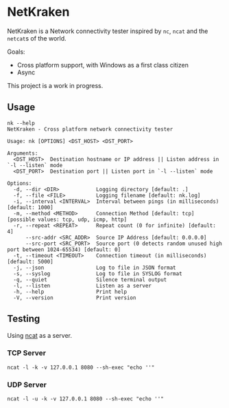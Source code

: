 # NetKraken

NetKraken is a Network connectivity tester inspired by `nc`, `ncat` and the `netcat`s 
of the world. 

Goals:
 - Cross platform support, with Windows as a first class citizen
 - Async

This project is a work in progress.

## Usage
```
nk --help
NetKraken - Cross platform network connectivity tester

Usage: nk [OPTIONS] <DST_HOST> <DST_PORT>

Arguments:
  <DST_HOST>  Destination hostname or IP address || Listen address in `-l --listen` mode
  <DST_PORT>  Destination port || Listen port in `-l --listen` mode

Options:
  -d, --dir <DIR>            Logging directory [default: .]
  -f, --file <FILE>          Logging filename [default: nk.log]
  -i, --interval <INTERVAL>  Interval between pings (in milliseconds) [default: 1000]
  -m, --method <METHOD>      Connection Method [default: tcp] [possible values: tcp, udp, icmp, http]
  -r, --repeat <REPEAT>      Repeat count (0 for infinite) [default: 4]
      --src-addr <SRC_ADDR>  Source IP Address [default: 0.0.0.0]
      --src-port <SRC_PORT>  Source port (0 detects random unused high port between 1024-65534) [default: 0]
  -t, --timeout <TIMEOUT>    Connection timeout (in milliseconds) [default: 5000]
  -j, --json                 Log to file in JSON format
  -s, --syslog               Log to file in SYSLOG format
  -q, --quiet                Silence terminal output
  -l, --listen               Listen as a server
  -h, --help                 Print help
  -V, --version              Print version
```

## Testing 

Using [ncat](https://nmap.org/ncat/) as a server. 
### TCP Server
```
ncat -l -k -v 127.0.0.1 8080 --sh-exec "echo ''"
```

### UDP Server
```
ncat -l -u -k -v 127.0.0.1 8080 --sh-exec "echo ''"
```

